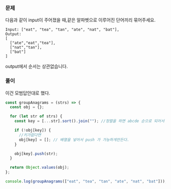 ### 문제

다음과 같이 input이 주어졌을 때,같은 알파벳으로 이루어진 단어끼리 묶어주세요.

```
Input: ["eat", "tea", "tan", "ate", "nat", "bat"],
Output:
[
  ["ate","eat","tea"],
  ["nat","tan"],
  ["bat"]
]
```

output에서 순서는 상관없습니다.

### 풀이

이건 모범답안대로 했다.

```js
const groupAnagrams = (strs) => {
  const obj = {};

  for (let str of strs) {
    const key = [...str].sort().join(""); //정렬을 하면 abcde 순으로 되어서 같은 알파

    if (!obj[key]) {
      //키가없다면
      obj[key] = []; // 배열을 넣어서 push 가 가능하게만든다.
    }

    obj[key].push(str);
  }

  return Object.values(obj);
};

console.log(groupAnagrams(["eat", "tea", "tan", "ate", "nat", "bat"]));
```
